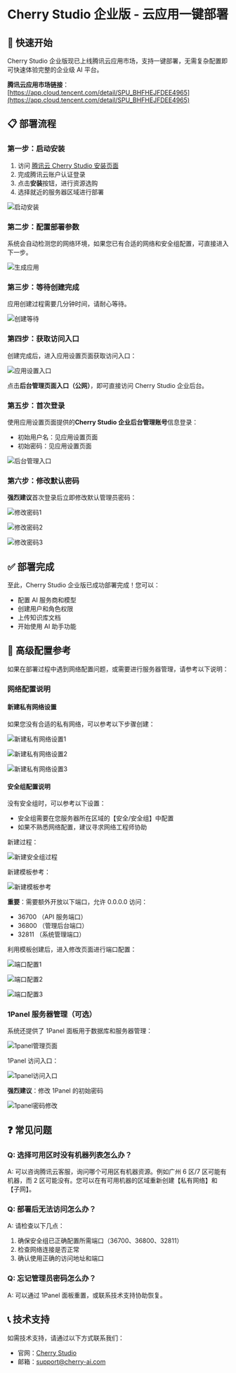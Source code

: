 # Cherry Studio 企业版 - 云应用一键部署

## 🚀 快速开始

Cherry Studio 企业版现已上线腾讯云应用市场，支持一键部署，无需复杂配置即可快速体验完整的企业级 AI 平台。

**腾讯云应用市场链接**：[https://app.cloud.tencent.com/detail/SPU_BHFHEJFDEE4965](https://app.cloud.tencent.com/detail/SPU_BHFHEJFDEE4965)

## 📋 部署流程

### 第一步：启动安装

1. 访问 [腾讯云 Cherry Studio 安装页面](https://app.cloud.tencent.com/detail/SPU_BHFHEJFDEE4965)
2. 完成腾讯云账户认证登录
3. 点击**安装**按钮，进行资源选购
4. 选择就近的服务器区域进行部署

![启动安装](../assets/images/cloudappinstall/17579023125922.webp)

### 第二步：配置部署参数

系统会自动检测您的网络环境，如果您已有合适的网络和安全组配置，可直接进入下一步。

![生成应用](../assets/images/cloudappinstall/17579059506041.webp)

### 第三步：等待创建完成

应用创建过程需要几分钟时间，请耐心等待。

![创建等待](../assets/images/cloudappinstall/17579075417655.webp)

### 第四步：获取访问入口

创建完成后，进入应用设置页面获取访问入口：

![应用设置入口](../assets/images/cloudappinstall/17579075847068.webp)

点击**后台管理页面入口（公网）**，即可直接访问 Cherry Studio 企业后台。

### 第五步：首次登录

使用应用设置页面提供的**Cherry Studio 企业后台管理账号**信息登录：

- 初始用户名：见应用设置页面
- 初始密码：见应用设置页面

![后台管理入口](../assets/images/cloudappinstall/17579076770749.webp)

### 第六步：修改默认密码

**强烈建议**首次登录后立即修改默认管理员密码：

![修改密码1](../assets/images/cloudappinstall/17579077250676.webp)

![修改密码2](../assets/images/cloudappinstall/17579077573416.webp)

![修改密码3](../assets/images/cloudappinstall/17579079312441.webp)

## ✅ 部署完成

至此，Cherry Studio 企业版已成功部署完成！您可以：

- 配置 AI 服务商和模型
- 创建用户和角色权限
- 上传知识库文档
- 开始使用 AI 助手功能

## 🔧 高级配置参考

如果在部署过程中遇到网络配置问题，或需要进行服务器管理，请参考以下说明：

### 网络配置说明

#### 新建私有网络设置

如果您没有合适的私有网络，可以参考以下步骤创建：

![新建私有网络设置1](../assets/images/cloudappinstall/17579046919582.webp)

![新建私有网络设置2](../assets/images/cloudappinstall/17579058693624.webp)

![新建私有网络设置3](../assets/images/cloudappinstall/17579058898409.webp)

#### 安全组配置说明

没有安全组时，可以参考以下设置：

- 安全组需要在您服务器所在区域的【安全/安全组】中配置
- 如果不熟悉网络配置，建议寻求网络工程师协助

新建过程：

![新建安全组过程](../assets/images/cloudappinstall/17579025304834.webp)

新建模板参考：

![新建模板参考](../assets/images/cloudappinstall/17579045676416.webp)

**重要**：需要额外开放以下端口，允许 0.0.0.0 访问：

- 36700 （API 服务端口）
- 36800 （管理后台端口）
- 32811 （系统管理端口）

利用模板创建后，进入修改页面进行端口配置：

![端口配置1](../assets/images/cloudappinstall/17579080497271.webp)

![端口配置2](../assets/images/cloudappinstall/17579080735339.webp)

![端口配置3](../assets/images/cloudappinstall/17579080886847.webp)

### 1Panel 服务器管理（可选）

系统还提供了 1Panel 面板用于数据库和服务器管理：

![1panel管理页面](../assets/images/cloudappinstall/17579081724093.webp)

1Panel 访问入口：

![1panel访问入口](../assets/images/cloudappinstall/17579081125820.webp)

**强烈建议**：修改 1Panel 的初始密码

![1panel密码修改](../assets/images/cloudappinstall/17579082746447.webp)

## ❓ 常见问题

### Q: 选择可用区时没有机器列表怎么办？

A: 可以咨询腾讯云客服，询问哪个可用区有机器资源。例如广州 6 区/7 区可能有机器，而 2 区可能没有。您可以在有可用机器的区域重新创建【私有网络】和【子网】。

### Q: 部署后无法访问怎么办？

A: 请检查以下几点：

1. 确保安全组已正确配置所需端口（36700、36800、32811）
2. 检查网络连接是否正常
3. 确认使用正确的访问地址和端口

### Q: 忘记管理员密码怎么办？

A: 可以通过 1Panel 面板重置，或联系技术支持协助恢复。

## 📞 技术支持

如需技术支持，请通过以下方式联系我们：

- 官网：[Cherry Studio](https://cherry-ai.com)
- 邮箱：support@cherry-ai.com

